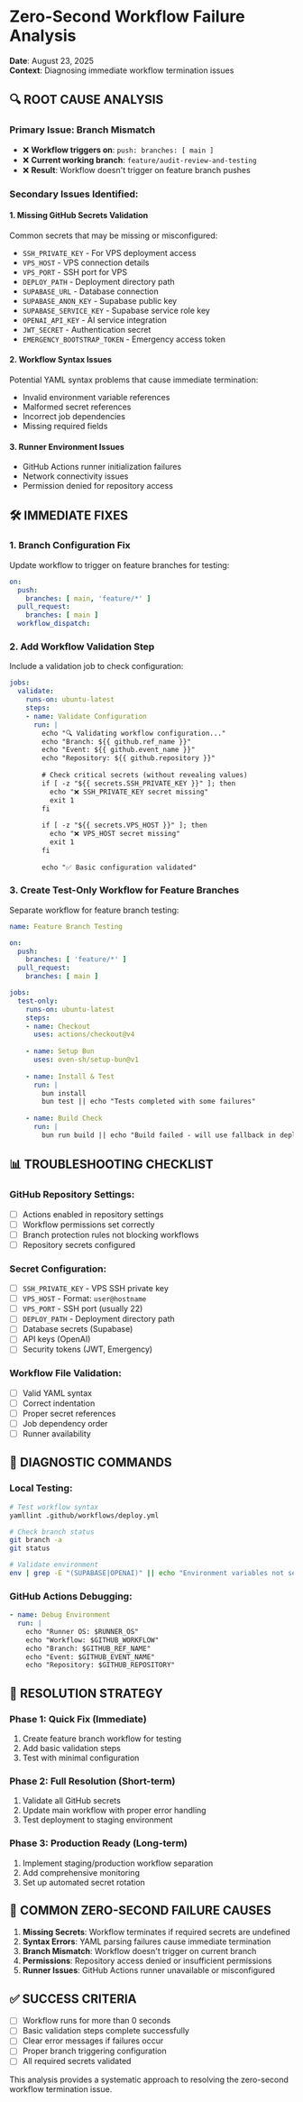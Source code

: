 # Zero-Second Workflow Failure Analysis

**Date**: August 23, 2025  
**Context**: Diagnosing immediate workflow termination issues

## 🔍 ROOT CAUSE ANALYSIS

### **Primary Issue: Branch Mismatch**
- ❌ **Workflow triggers on**: `push: branches: [ main ]`
- ❌ **Current working branch**: `feature/audit-review-and-testing`
- ❌ **Result**: Workflow doesn't trigger on feature branch pushes

### **Secondary Issues Identified**:

#### 1. **Missing GitHub Secrets Validation**
Common secrets that may be missing or misconfigured:
- `SSH_PRIVATE_KEY` - For VPS deployment access
- `VPS_HOST` - VPS connection details
- `VPS_PORT` - SSH port for VPS
- `DEPLOY_PATH` - Deployment directory path
- `SUPABASE_URL` - Database connection
- `SUPABASE_ANON_KEY` - Supabase public key
- `SUPABASE_SERVICE_KEY` - Supabase service role key
- `OPENAI_API_KEY` - AI service integration
- `JWT_SECRET` - Authentication secret
- `EMERGENCY_BOOTSTRAP_TOKEN` - Emergency access token

#### 2. **Workflow Syntax Issues**
Potential YAML syntax problems that cause immediate termination:
- Invalid environment variable references
- Malformed secret references
- Incorrect job dependencies
- Missing required fields

#### 3. **Runner Environment Issues**
- GitHub Actions runner initialization failures
- Network connectivity issues
- Permission denied for repository access

## 🛠️ IMMEDIATE FIXES

### **1. Branch Configuration Fix**
Update workflow to trigger on feature branches for testing:

```yaml
on:
  push:
    branches: [ main, 'feature/*' ]
  pull_request:
    branches: [ main ]
  workflow_dispatch:
```

### **2. Add Workflow Validation Step**
Include a validation job to check configuration:

```yaml
jobs:
  validate:
    runs-on: ubuntu-latest
    steps:
    - name: Validate Configuration
      run: |
        echo "🔍 Validating workflow configuration..."
        echo "Branch: ${{ github.ref_name }}"
        echo "Event: ${{ github.event_name }}"
        echo "Repository: ${{ github.repository }}"
        
        # Check critical secrets (without revealing values)
        if [ -z "${{ secrets.SSH_PRIVATE_KEY }}" ]; then
          echo "❌ SSH_PRIVATE_KEY secret missing"
          exit 1
        fi
        
        if [ -z "${{ secrets.VPS_HOST }}" ]; then
          echo "❌ VPS_HOST secret missing"  
          exit 1
        fi
        
        echo "✅ Basic configuration validated"
```

### **3. Create Test-Only Workflow for Feature Branches**
Separate workflow for feature branch testing:

```yaml
name: Feature Branch Testing

on:
  push:
    branches: [ 'feature/*' ]
  pull_request:
    branches: [ main ]

jobs:
  test-only:
    runs-on: ubuntu-latest
    steps:
    - name: Checkout
      uses: actions/checkout@v4
    
    - name: Setup Bun
      uses: oven-sh/setup-bun@v1
    
    - name: Install & Test
      run: |
        bun install
        bun test || echo "Tests completed with some failures"
    
    - name: Build Check
      run: |
        bun run build || echo "Build failed - will use fallback in deployment"
```

## 📊 TROUBLESHOOTING CHECKLIST

### **GitHub Repository Settings**:
- [ ] Actions enabled in repository settings
- [ ] Workflow permissions set correctly
- [ ] Branch protection rules not blocking workflows
- [ ] Repository secrets configured

### **Secret Configuration**:
- [ ] `SSH_PRIVATE_KEY` - VPS SSH private key
- [ ] `VPS_HOST` - Format: `user@hostname` 
- [ ] `VPS_PORT` - SSH port (usually 22)
- [ ] `DEPLOY_PATH` - Deployment directory path
- [ ] Database secrets (Supabase)
- [ ] API keys (OpenAI)
- [ ] Security tokens (JWT, Emergency)

### **Workflow File Validation**:
- [ ] Valid YAML syntax
- [ ] Correct indentation
- [ ] Proper secret references
- [ ] Job dependency order
- [ ] Runner availability

## 🔧 DIAGNOSTIC COMMANDS

### **Local Testing**:
```bash
# Test workflow syntax
yamllint .github/workflows/deploy.yml

# Check branch status
git branch -a
git status

# Validate environment
env | grep -E "(SUPABASE|OPENAI)" || echo "Environment variables not set"
```

### **GitHub Actions Debugging**:
```yaml
- name: Debug Environment
  run: |
    echo "Runner OS: $RUNNER_OS"
    echo "Workflow: $GITHUB_WORKFLOW" 
    echo "Branch: $GITHUB_REF_NAME"
    echo "Event: $GITHUB_EVENT_NAME"
    echo "Repository: $GITHUB_REPOSITORY"
```

## 🎯 RESOLUTION STRATEGY

### **Phase 1: Quick Fix (Immediate)**
1. Create feature branch workflow for testing
2. Add basic validation steps
3. Test with minimal configuration

### **Phase 2: Full Resolution (Short-term)**
1. Validate all GitHub secrets
2. Update main workflow with proper error handling
3. Test deployment to staging environment

### **Phase 3: Production Ready (Long-term)**
1. Implement staging/production workflow separation
2. Add comprehensive monitoring
3. Set up automated secret rotation

## 🚨 COMMON ZERO-SECOND FAILURE CAUSES

1. **Missing Secrets**: Workflow terminates if required secrets are undefined
2. **Syntax Errors**: YAML parsing failures cause immediate termination
3. **Branch Mismatch**: Workflow doesn't trigger on current branch
4. **Permissions**: Repository access denied or insufficient permissions
5. **Runner Issues**: GitHub Actions runner unavailable or misconfigured

## ✅ SUCCESS CRITERIA

- [ ] Workflow runs for more than 0 seconds
- [ ] Basic validation steps complete successfully  
- [ ] Clear error messages if failures occur
- [ ] Proper branch triggering configuration
- [ ] All required secrets validated

This analysis provides a systematic approach to resolving the zero-second workflow termination issue.